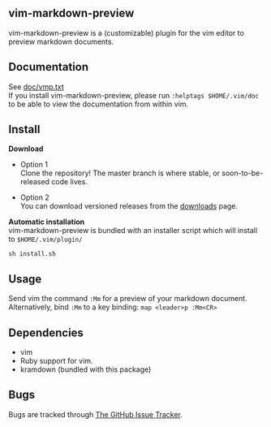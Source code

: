 ## vim-markdown-preview
vim-markdown-preview is a (customizable) plugin for the vim editor to preview markdown documents.

## Documentation

See [doc/vmp.txt](http://github.com/robgleeson/vim-markdown-preview/blob/master/doc/vmp.txt)  
If you install vim-markdown-preview, please run `:helptags $HOME/.vim/doc` to be able to view
the documentation from within vim.

## Install
**Download**  

* Option 1  
  Clone the repository! The master branch is where stable, or soon-to-be-released code lives.
   
* Option 2  
  You can download versioned releases from the 
  [downloads](http://github.com/robgleeson/vim-markdown-preview/downloads) page.

**Automatic installation**  
vim-markdown-preview is bundled with an installer script which will install to `$HOME/.vim/plugin/`

    sh install.sh

## Usage
Send vim the command `:Mm` for a preview of your markdown document.  
Alternatively, bind `:Mm` to a key binding: 
`map <leader>p :Mm<CR>` 


## Dependencies
* vim
* Ruby support for vim.
* kramdown (bundled with this package)

## Bugs
Bugs are tracked through 
[The GitHub Issue Tracker](http://github.com/robgleeson/vim-markdown-preview/issues).


